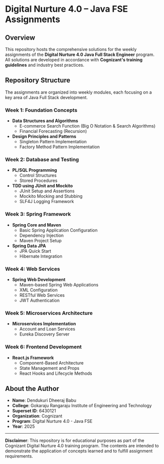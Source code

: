 # Digital Nurture 4.0 – Java FSE Assignments

## Overview

This repository hosts the comprehensive solutions for the weekly assignments of the **Digital Nurture 4.0 Java Full Stack Engineer** program. All solutions are developed in accordance with **Cognizant's training guidelines** and industry best practices.

## Repository Structure

The assignments are organized into weekly modules, each focusing on a key area of Java Full Stack development.

### Week 1: Foundation Concepts

- **Data Structures and Algorithms**
  - E-commerce Search Function (Big O Notation & Search Algorithms)
  - Financial Forecasting (Recursion)
- **Design Principles and Patterns**
  - Singleton Pattern Implementation
  - Factory Method Pattern Implementation

### Week 2: Database and Testing

- **PL/SQL Programming**
  - Control Structures
  - Stored Procedures
- **TDD using JUnit and Mockito**
  - JUnit Setup and Assertions
  - Mockito Mocking and Stubbing
  - SLF4J Logging Framework

### Week 3: Spring Framework

- **Spring Core and Maven**
  - Basic Spring Application Configuration
  - Dependency Injection
  - Maven Project Setup
- **Spring Data JPA**
  - JPA Quick Start
  - Hibernate Integration

### Week 4: Web Services

- **Spring Web Development**
  - Maven-based Spring Web Applications
  - XML Configuration
  - RESTful Web Services
  - JWT Authentication

### Week 5: Microservices Architecture

- **Microservices Implementation**
  - Account and Loan Services
  - Eureka Discovery Server

### Week 6: Frontend Development

- **React.js Framework**
  - Component-Based Architecture
  - State Management and Props
  - React Hooks and Lifecycle Methods

## About the Author

- **Name**: Dendukuri Dheeraj Babu
- **College**: Gokaraju Rangaraju Institute of Engineering and Technology
- **Superset ID**: 6430121
- **Organization**: Cognizant
- **Program**: Digital Nurture 4.0 - Java FSE
- **Year**: 2025

---

**Disclaimer**: This repository is for educational purposes as part of the Cognizant Digital Nurture 4.0 training program. The contents are intended to demonstrate the application of concepts learned and to fulfill assignment requirements.
